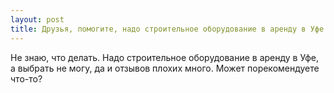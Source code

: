 ```yaml
---
layout: post 
title: Друзья, помогите, надо строительное оборудование в аренду в Уфе 
--- 
```

Не знаю, что делать. Надо строительное оборудование в аренду в Уфе, а выбрать не могу, да и отзывов плохих много. Может порекомендуете что-то?